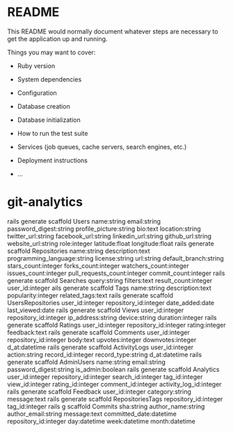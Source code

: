 # README

This README would normally document whatever steps are necessary to get the
application up and running.

Things you may want to cover:

* Ruby version

* System dependencies

* Configuration

* Database creation

* Database initialization

* How to run the test suite

* Services (job queues, cache servers, search engines, etc.)

* Deployment instructions

* ...
# git-analytics


rails generate scaffold Users name:string email:string password_digest:string profile_picture:string bio:text location:string twitter_url:string facebook_url:string linkedin_url:string github_url:string website_url:string role:integer latitude:float longitude:float
rails generate scaffold Repositories name:string description:text programming_language:string license:string url:string default_branch:string stars_count:integer forks_count:integer watchers_count:integer issues_count:integer pull_requests_count:integer commit_count:integer
rails generate scaffold Searches query:string filters:text result_count:integer user_id:integer
ails generate scaffold Tags name:string description:text popularity:integer related_tags:text
rails generate scaffold UsersRepositories user_id:integer repository_id:integer date_added:date last_viewed:date
rails generate scaffold Views user_id:integer repository_id:integer ip_address:string device:string duration:integer
rails generate scaffold Ratings user_id:integer repository_id:integer rating:integer feedback:text
rails generate scaffold Comments user_id:integer repository_id:integer body:text upvotes:integer downvotes:integer d_at:datetime
rails generate scaffold ActivityLogs user_id:integer action:string record_id:integer record_type:string d_at:datetime
rails generate scaffold AdminUsers name:string email:string password_digest:string is_admin:boolean
rails generate scaffold Analytics user_id:integer repository_id:integer search_id:integer tag_id:integer view_id:integer rating_id:integer comment_id:integer activity_log_id:integer
rails generate scaffold Feedback user_id:integer category:string message:text
rails generate scaffold RepositoriesTags repository_id:integer tag_id:integer
rails g scaffold Commits sha:string author_name:string author_email:string message:text committed_date:datetime repository_id:integer day:datetime week:datetime month:datetime

